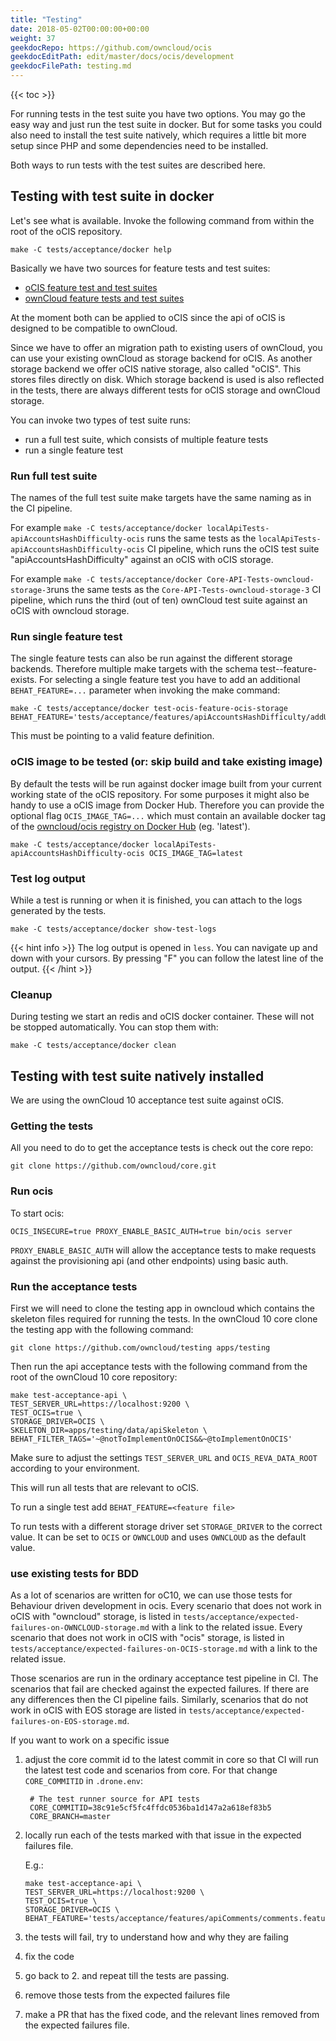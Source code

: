 ```yaml
---
title: "Testing"
date: 2018-05-02T00:00:00+00:00
weight: 37
geekdocRepo: https://github.com/owncloud/ocis
geekdocEditPath: edit/master/docs/ocis/development
geekdocFilePath: testing.md
---
```


{{< toc >}}

For running tests in the test suite you have two options. You may go the easy way and just run the test suite in docker. But for some tasks you could also need to install the test suite natively, which requires a little bit more setup since PHP and some dependencies need to be installed.

Both ways to run tests with the test suites are described here.

## Testing with test suite in docker

Let's see what is available. Invoke the following command from within the root of the oCIS repository.

```
make -C tests/acceptance/docker help
```

Basically we have two sources for feature tests and test suites:

- [oCIS feature test and test suites](https://github.com/owncloud/ocis/tree/master/tests/acceptance/features)
- [ownCloud feature tests and test suites](https://github.com/owncloud/core/tree/master/tests/acceptance/features)

At the moment both can be applied to oCIS since the api of oCIS is designed to be compatible to ownCloud.

Since we have to offer an migration path to existing users of ownCloud, you can use your existing ownCloud as storage backend for oCIS. As another storage backend we offer oCIS native storage, also called "oCIS". This stores files directly on disk. Which storage backend is used is also reflected in the tests, there are always different tests for oCIS storage and ownCloud storage.

You can invoke two types of test suite runs:

- run a full test suite, which consists of multiple feature tests
- run a single feature test

### Run full test suite

The names of the full test suite make targets have the same naming as in the CI pipeline.

For example `make -C tests/acceptance/docker localApiTests-apiAccountsHashDifficulty-ocis` runs the same tests as the `localApiTests-apiAccountsHashDifficulty-ocis` CI pipeline, which runs the oCIS test suite "apiAccountsHashDifficulty" against an oCIS with oCIS storage.

For example `make -C tests/acceptance/docker Core-API-Tests-owncloud-storage-3`runs the same tests as the `Core-API-Tests-owncloud-storage-3` CI pipeline, which runs the third (out of ten) ownCloud test suite against an oCIS with owncloud storage.

### Run single feature test

The single feature tests can also be run against the different storage backends. Therefore multiple make targets with the schema test-<test source>-feature-<storage backend> exists. For selecting a single feature test you have to add an additional `BEHAT_FEATURE=...` parameter when invoking the make command:

```
make -C tests/acceptance/docker test-ocis-feature-ocis-storage BEHAT_FEATURE='tests/acceptance/features/apiAccountsHashDifficulty/addUser.feature'
```

This must be pointing to a valid feature definition.

### oCIS image to be tested (or: skip build and take existing image)

By default the tests will be run against docker image built from your current working state of the oCIS repository. For some purposes it might also be handy to use a oCIS image from Docker Hub. Therefore you can provide the optional flag `OCIS_IMAGE_TAG=...` which must contain an available docker tag of the [owncloud/ocis registry on Docker Hub](https://hub.docker.com/r/owncloud/ocis) (eg. 'latest').

```
make -C tests/acceptance/docker localApiTests-apiAccountsHashDifficulty-ocis OCIS_IMAGE_TAG=latest
```

### Test log output

While a test is running or when it is finished, you can attach to the logs generated by the tests.

```
make -C tests/acceptance/docker show-test-logs
```

{{< hint info >}}
The log output is opened in `less`. You can navigate up and down with your cursors. By pressing "F" you can follow the latest line of the output.
{{< /hint >}}

### Cleanup

During testing we start an redis and oCIS docker container. These will not be stopped automatically. You can stop them with:

```
make -C tests/acceptance/docker clean
```

## Testing with test suite natively installed

We are using the ownCloud 10 acceptance test suite against oCIS.

### Getting the tests

All you need to do to get the acceptance tests is check out the core repo:

```
git clone https://github.com/owncloud/core.git
```

### Run ocis

To start ocis:

```
OCIS_INSECURE=true PROXY_ENABLE_BASIC_AUTH=true bin/ocis server
```

`PROXY_ENABLE_BASIC_AUTH` will allow the acceptance tests to make requests against the provisioning api (and other endpoints) using basic auth.

### Run the acceptance tests

First we will need to clone the testing app in owncloud which contains the skeleton files required for running the tests.
In the ownCloud 10 core clone the testing app with the following command:

```
git clone https://github.com/owncloud/testing apps/testing
```

Then run the api acceptance tests with the following command from the root of the ownCloud 10 core repository:
```
make test-acceptance-api \
TEST_SERVER_URL=https://localhost:9200 \
TEST_OCIS=true \
STORAGE_DRIVER=OCIS \
SKELETON_DIR=apps/testing/data/apiSkeleton \
BEHAT_FILTER_TAGS='~@notToImplementOnOCIS&&~@toImplementOnOCIS'
```

Make sure to adjust the settings `TEST_SERVER_URL` and `OCIS_REVA_DATA_ROOT` according to your environment.

This will run all tests that are relevant to oCIS.

To run a single test add `BEHAT_FEATURE=<feature file>`

To run tests with a different storage driver set `STORAGE_DRIVER` to the correct value. It can be set to `OCIS` or `OWNCLOUD` and uses `OWNCLOUD` as the default value.

### use existing tests for BDD

As a lot of scenarios are written for oC10, we can use those tests for Behaviour driven development in ocis.
Every scenario that does not work in oCIS with "owncloud" storage, is listed in `tests/acceptance/expected-failures-on-OWNCLOUD-storage.md` with a link to the related issue.
Every scenario that does not work in oCIS with "ocis" storage, is listed in `tests/acceptance/expected-failures-on-OCIS-storage.md` with a link to the related issue.

Those scenarios are run in the ordinary acceptance test pipeline in CI. The scenarios that fail are checked against the
expected failures. If there are any differences then the CI pipeline fails.
Similarly, scenarios that do not work in oCIS with EOS storage are listed in `tests/acceptance/expected-failures-on-EOS-storage.md`.

If you want to work on a specific issue

1. adjust the core commit id to the latest commit in core so that CI will run the latest test code and scenarios from core.
    For that change `CORE_COMMITID` in `.drone.env`:

        # The test runner source for API tests
        CORE_COMMITID=38c91e5cf5fc4ffdc0536ba1d147a2a618ef83b5
        CORE_BRANCH=master

2. locally run each of the tests marked with that issue in the expected failures file.

    E.g.:

    ```
    make test-acceptance-api \
    TEST_SERVER_URL=https://localhost:9200 \
    TEST_OCIS=true \
    STORAGE_DRIVER=OCIS \
    BEHAT_FEATURE='tests/acceptance/features/apiComments/comments.feature:123'
    ```

3. the tests will fail, try to understand how and why they are failing
4. fix the code
5. go back to 2. and repeat till the tests are passing.
6. remove those tests from the expected failures file
7. make a PR that has the fixed code, and the relevant lines removed from the expected failures file.
